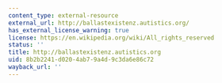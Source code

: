 ```yaml
---
content_type: external-resource
external_url: http://ballastexistenz.autistics.org/
has_external_license_warning: true
license: https://en.wikipedia.org/wiki/All_rights_reserved
status: ''
title: http://ballastexistenz.autistics.org
uid: 8b2b2241-d020-4ab7-9a4d-9c3da6e86c72
wayback_url: ''
---
```

